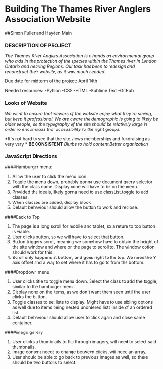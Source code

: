 # Building The Thames River Anglers Association Website

##Simon Fuller and Hayden Main 

### DESCRIPTION OF PROJECT

*The Thames River Anglers Association is a hands on environmental group who aids in the protection of the species within the Thames river in London Ontario and nearing Regions. Our task has been to redesign and reconstruct their website, as it was much needed.*

Due date for midterm of the project: April 14th

Needed resources: 
-Python
-CSS
-HTML
-Sublime Text
-GitHub

### Looks of Website

*We want to ensure that viewers of the website enjoy what they're seeing, but keep it professional. We are aware the demographic is going to likely be older people, so the typography of the site should be relatively large in order to encompass that accessibility to the right groups.*

*It's not hard to see that the site views memberships and fundraising as very very *
**BE CONSISTENT**
*Blurbs to hold content*
*Better organization*

### JavaScript Directions

####Hamburger menu:
1. Allow the user to click the menu icon
2. Toggle the menu down, probably gonna use document query selector with the class name. Display none will have to be on the menu.
3. Provided the ideals, likely gonna need to use classList.toggle to add classes.
4. When classes are added, display block.
5. Default behaviour should allow the button to work and reclose. 

####Back to Top
1. The page is a long scroll for mobile and tablet, so a return to top button is viable.
2. User clicks button, so we will have to select that button.
3. Button triggers scroll, meaning we somehow have to obtain the height of the site window and where on the page to scroll to. The window option should work for this.
4. Scroll only happens at bottom, and goes right to the top. We need the Y axis offset and a way to set where it has to go to from the bottom. 

####Dropdown menu
1. User clicks title to toggle menu down. Select the class to add the toggle, similar to the hamburger menu.
2. Display none on the items, as we don't want them seen until the user clicks the button.
3. Toggle classes to set lists to display. Might have to use sibling options as well due to items being nested unordered lists inside of an ordered list. 
4. Default behaviour should allow user to click again and close same container.

####image gallery
1. User clicks a thumbnails to flip through imagery, will need to select said thumbnails.
2. Image content needs to change between clicks, will need an array.
3. User should be able to go back to previous images as well, so there should be two buttons to select. 